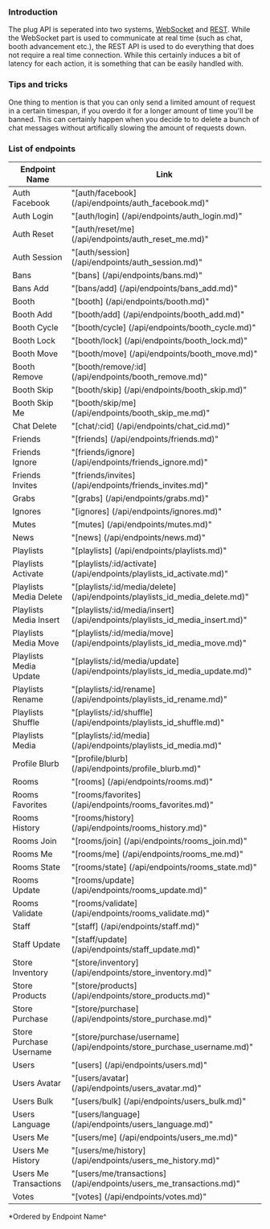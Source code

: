 ### Introduction

The plug API is seperated into two systems, 
[WebSocket](https://github.com/plugcommunity/documentation/tree/master/api/events) and 
[REST](#).
While the WebSocket part is used to communicate at real time (such as chat, booth advancement etc.), the REST API is 
used to do everything that does not require a real time connection. While this certainly induces a bit of latency
for each action, it is something that can be easily handled with.


### Tips and tricks

One thing to mention is that you can only send a limited amount of request in a certain timespan, if you overdo it 
for a longer amount of time you'll be banned. This can certainly happen when you decide to to delete
a bunch of chat messages without artifically slowing the amount of requests down.

### List of endpoints

| Endpoint Name             | Link                                                                                     |
|-----------------------    | -------------                                                                            |
| Auth Facebook             | "[auth/facebook]                 (/api/endpoints/auth_facebook.md)"                      |
| Auth Login                | "[auth/login]                    (/api/endpoints/auth_login.md)"                         |
| Auth Reset                | "[auth/reset/me]                 (/api/endpoints/auth_reset_me.md)"                      |
| Auth Session              | "[auth/session]                  (/api/endpoints/auth_session.md)"                       |
| Bans                      | "[bans]                          (/api/endpoints/bans.md)"                               |
| Bans Add                  | "[bans/add]                      (/api/endpoints/bans_add.md)"                           |
| Booth                     | "[booth]                         (/api/endpoints/booth.md)"                              |
| Booth Add                 | "[booth/add]                     (/api/endpoints/booth_add.md)"                          |
| Booth Cycle               | "[booth/cycle]                   (/api/endpoints/booth_cycle.md)"                        |
| Booth Lock                | "[booth/lock]                    (/api/endpoints/booth_lock.md)"                         |
| Booth Move                | "[booth/move]                    (/api/endpoints/booth_move.md)"                         |
| Booth Remove              | "[booth/remove/:id]              (/api/endpoints/booth_remove.md)"                       |
| Booth Skip                | "[booth/skip]                    (/api/endpoints/booth_skip.md)"                         |
| Booth Skip Me             | "[booth/skip/me]                 (/api/endpoints/booth_skip_me.md)"                      |
| Chat Delete               | "[chat/:cid]                     (/api/endpoints/chat_cid.md)"                           |
| Friends                   | "[friends]                       (/api/endpoints/friends.md)"                            |
| Friends Ignore            | "[friends/ignore]                (/api/endpoints/friends_ignore.md)"                     |
| Friends Invites           | "[friends/invites]               (/api/endpoints/friends_invites.md)"                    |
| Grabs                     | "[grabs]                         (/api/endpoints/grabs.md)"                              |
| Ignores                   | "[ignores]                       (/api/endpoints/ignores.md)"                            |
| Mutes                     | "[mutes]                         (/api/endpoints/mutes.md)"                              |
| News                      | "[news]                          (/api/endpoints/news.md)"                               |
| Playlists                 | "[playlists]                     (/api/endpoints/playlists.md)"                          |
| Playlists Activate        | "[playlists/:id/activate]        (/api/endpoints/playlists_id_activate.md)"              |
| Playlists Media Delete    | "[playlists/:id/media/delete]    (/api/endpoints/playlists_id_media_delete.md)"          |
| Playlists Media Insert    | "[playlists/:id/media/insert]    (/api/endpoints/playlists_id_media_insert.md)"          |
| Playlists Media Move      | "[playlists/:id/media/move]      (/api/endpoints/playlists_id_media_move.md)"            |
| Playlists Media Update    | "[playlists/:id/media/update]    (/api/endpoints/playlists_id_media_update.md)"          |
| Playlists Rename          | "[playlists/:id/rename]          (/api/endpoints/playlists_id_rename.md)"                |
| Playlists Shuffle         | "[playlists/:id/shuffle]         (/api/endpoints/playlists_id_shuffle.md)"               |
| Playlists Media           | "[playlists/:id/media]           (/api/endpoints/playlists_id_media.md)"                 |
| Profile Blurb             | "[profile/blurb]                 (/api/endpoints/profile_blurb.md)"                      |
| Rooms                     | "[rooms]                         (/api/endpoints/rooms.md)"                              |
| Rooms Favorites           | "[rooms/favorites]               (/api/endpoints/rooms_favorites.md)"                    |
| Rooms History             | "[rooms/history]                 (/api/endpoints/rooms_history.md)"                      |
| Rooms Join                | "[rooms/join]                    (/api/endpoints/rooms_join.md)"                         |
| Rooms Me                  | "[rooms/me]                      (/api/endpoints/rooms_me.md)"                           |
| Rooms State               | "[rooms/state]                   (/api/endpoints/rooms_state.md)"                        |
| Rooms Update              | "[rooms/update]                  (/api/endpoints/rooms_update.md)"                       |
| Rooms Validate            | "[rooms/validate]                (/api/endpoints/rooms_validate.md)"                     |
| Staff                     | "[staff]                         (/api/endpoints/staff.md)"                              |
| Staff Update              | "[staff/update]                  (/api/endpoints/staff_update.md)"                       |
| Store Inventory           | "[store/inventory]               (/api/endpoints/store_inventory.md)"                    |
| Store Products            | "[store/products]                (/api/endpoints/store_products.md)"                     |
| Store Purchase            | "[store/purchase]                (/api/endpoints/store_purchase.md)"                     |
| Store Purchase Username   | "[store/purchase/username]       (/api/endpoints/store_purchase_username.md)"            |
| Users                     | "[users]                         (/api/endpoints/users.md)"                              |
| Users Avatar              | "[users/avatar]                  (/api/endpoints/users_avatar.md)"                       |
| Users Bulk                | "[users/bulk]                    (/api/endpoints/users_bulk.md)"                         |
| Users Language            | "[users/language]                (/api/endpoints/users_language.md)"                     |
| Users Me                  | "[users/me]                      (/api/endpoints/users_me.md)"                           |
| Users Me History          | "[users/me/history]              (/api/endpoints/users_me_history.md)"                   |
| Users Me Transactions     | "[users/me/transactions]         (/api/endpoints/users_me_transactions.md)"              |
| Votes                     | "[votes]                         (/api/endpoints/votes.md)"                              |

*Ordered by Endpoint Name^